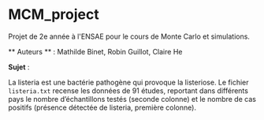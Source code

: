 # MCM_project
Projet de 2e année à l'ENSAE pour le cours de Monte Carlo et simulations. 

** Auteurs ** :
Mathilde Binet, Robin Guillot, Claire He 

**Sujet** : 

La listeria est une bactérie pathogène qui provoque la listeriose. Le fichier `listeria.txt` recense les données de 91 études, reportant dans différents pays le nombre d’échantillons testés (seconde colonne) et le nombre de cas positifs (présence détectée de listeria, première colonne).
